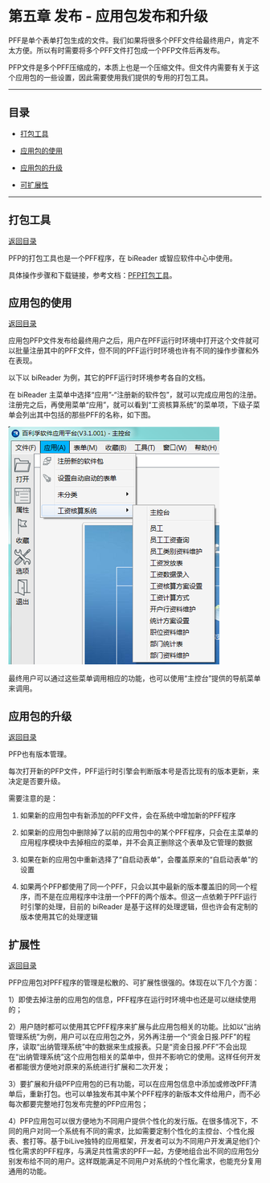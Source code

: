 # 第五章 发布 - 应用包发布和升级

PFF是单个表单打包生成的文件。我们如果将很多个PFF文件给最终用户，肯定不太方便。所以有时需要将多个PFF文件打包成一个PFP文件后再发布。

PFP文件是多个PFF压缩成的，本质上也是一个压缩文件。但文件内需要有关于这个应用包的一些设置，因此需要使用我们提供的专用的打包工具。

---

<h2 id="category">目录</h2>

- [打包工具](#打包工具)

- [应用包的使用](#应用包的使用)

- [应用包的升级](#应用包的升级)

- [可扩展性](#可扩展性)

---

## 打包工具

[返回目录](#category)

PFP的打包工具也是一个PFF程序，在 biReader 或智应软件中心中使用。

具体操作步骤和下载链接，参考文档：[PFP打包工具](https://docs.bilive.com/#/pfp/tools)。

## 应用包的使用

[返回目录](#category)

应用包PFP文件发布给最终用户之后，用户在PFF运行时环境中打开这个文件就可以批量注册其中的PFF文件，但不同的PFF运行时环境也许有不同的操作步骤和外在表现。

以下以 biReader 为例，其它的PFF运行时环境参考各自的文档。

在 biReader 主菜单中选择“应用”-“注册新的软件包”，就可以完成应用包的注册。注册完之后，再使用菜单“应用”，就可以看到“工资核算系统”的菜单项，下级子菜单会列出其中包括的那些PFF的名称，如下图。

![menu](5-3-02.png)

最终用户可以通过这些菜单调用相应的功能，也可以使用“主控台”提供的导航菜单来调用。

## 应用包的升级

[返回目录](#category)

PFP也有版本管理。

每次打开新的PFP文件，PFF运行时引擎会判断版本号是否比现有的版本更新，来决定是否要升级。

需要注意的是：

1. 如果新的应用包中有新添加的PFF文件，会在系统中增加新的PFF程序

2. 如果新的应用包中删除掉了以前的应用包中的某个PFF程序，只会在主菜单的应用程序模块中去掉相应的菜单，并不会真正删除这个表单及它管理的数据

3. 如果在新的应用包中重新选择了“自启动表单”，会覆盖原来的“自启动表单”的设置

4. 如果两个PFP都使用了同一个PFF，只会以其中最新的版本覆盖旧的同一个程序，而不是在应用程序中注册一个PFF的两个版本。但这一点依赖于PFF运行时引擎的处理，目前的 biReader 是基于这样的处理逻辑，但也许会有定制的版本使用其它的处理逻辑

## 扩展性

[返回目录](#category)

PFP应用包对PFF程序的管理是松散的、可扩展性很强的。体现在以下几个方面：

1）即使去掉注册的应用包的信息，PFF程序在运行时环境中也还是可以继续使用的；

2）用户随时都可以使用其它PFF程序来扩展与此应用包相关的功能。比如以“出纳管理系统”为例，用户可以在应用包之外，另外再注册一个“资金日报.PFF”的程序，读取“出纳管理系统”中的数据来生成报表。只是“资金日报.PFF”不会出现在“出纳管理系统”这个应用包相关的菜单中，但并不影响它的使用。这样任何开发者都能很方便地对原来的系统进行扩展和二次开发；

3）要扩展和升级PFP应用包的已有功能，可以在应用包信息中添加或修改PFF清单后，重新打包。也可以单独发布其中某个PFF程序的新版本文件给用户，而不必每次都要完整地打包发布完整的PFP应用包；

4）PFP应用包可以很方便地为不同用户提供个性化的发行版。在很多情况下，不同的用户对同一个系统有不同的需求，比如需要定制个性化的主控台、个性化报表、套打等。基于biLive独特的应用框架，开发者可以为不同用户开发满足他们个性化需求的PFF程序，与满足共性需求的PFF一起，方便地组合出不同的应用包分别发布给不同的用户。这样既能满足不同用户对系统的个性化需求，也能充分复用通用的功能。
